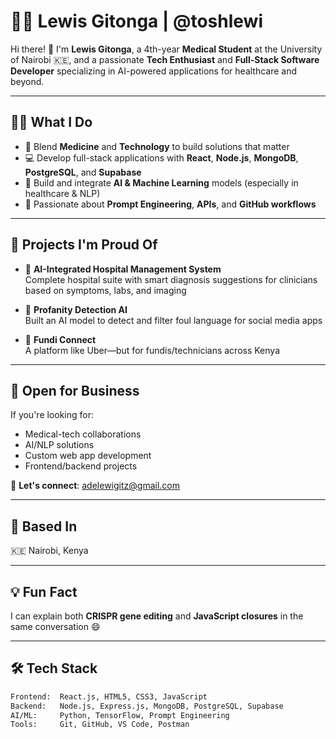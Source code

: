 # 👨‍⚕️ Lewis Gitonga | @toshlewi

Hi there! 👋 I'm **Lewis Gitonga**, a 4th-year **Medical Student** at the University of Nairobi 🇰🇪, and a passionate **Tech Enthusiast** and **Full-Stack Software Developer** specializing in AI-powered applications for healthcare and beyond.

---

## 👨‍💻 What I Do

- 🔬 Blend **Medicine** and **Technology** to build solutions that matter
- 💻 Develop full-stack applications with **React**, **Node.js**, **MongoDB**, **PostgreSQL**, and **Supabase**
- 🧠 Build and integrate **AI & Machine Learning** models (especially in healthcare & NLP)
- 🔧 Passionate about **Prompt Engineering**, **APIs**, and **GitHub workflows**

---

## 🚀 Projects I'm Proud Of

- 🏥 **AI-Integrated Hospital Management System**  
  Complete hospital suite with smart diagnosis suggestions for clinicians based on symptoms, labs, and imaging

- 🧠 **Profanity Detection AI**  
  Built an AI model to detect and filter foul language for social media apps

- 🔧 **Fundi Connect**  
  A platform like Uber—but for fundis/technicians across Kenya

---

## 💼 Open for Business

If you're looking for:
- Medical-tech collaborations
- AI/NLP solutions
- Custom web app development
- Frontend/backend projects

📩 **Let's connect**: [adelewigitz@gmail.com](mailto:adelewigitz@gmail.com)

---

## 📍 Based In

🇰🇪 Nairobi, Kenya

---

## 💡 Fun Fact

I can explain both **CRISPR gene editing** and **JavaScript closures** in the same conversation 😄

---

## 🛠 Tech Stack

```bash
Frontend:  React.js, HTML5, CSS3, JavaScript
Backend:   Node.js, Express.js, MongoDB, PostgreSQL, Supabase
AI/ML:     Python, TensorFlow, Prompt Engineering
Tools:     Git, GitHub, VS Code, Postman


